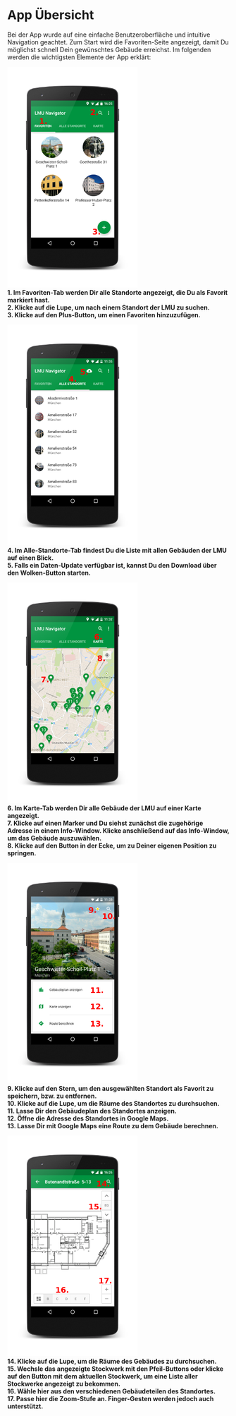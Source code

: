 # App Übersicht

Bei der App wurde auf eine einfache Benutzeroberfläche und intuitive Navigation geachtet.
Zum Start wird die Favoriten-Seite angezeigt, damit Du möglichst schnell Dein gewünschtes Gebäude
erreichst. Im folgenden werden die wichtigsten Elemente der App erklärt:

![Favoriten][1]
<br />**1. Im Favoriten-Tab werden Dir alle Standorte angezeigt, die Du als Favorit markiert hast.**
<br />**2. Klicke auf die Lupe, um nach einem Standort der LMU zu suchen.**
<br />**3. Klicke auf den Plus-Button, um einen Favoriten hinzuzufügen.**

![Alle Standorte][2]
<br />**4. Im Alle-Standorte-Tab findest Du die Liste mit allen Gebäuden der LMU auf einen Blick.**
<br />**5. Falls ein Daten-Update verfügbar ist, kannst Du den Download über den Wolken-Button starten.**

![Karte][3]
<br />**6. Im Karte-Tab werden Dir alle Gebäude der LMU auf einer Karte angezeigt.**
<br />**7. Klicke auf einen Marker und Du siehst zunächst die zugehörige Adresse in einem Info-Window. Klicke anschließend auf das Info-Window, um das Gebäude auszuwählen.**
<br />**8. Klicke auf den Button in der Ecke, um zu Deiner eigenen Position zu springen.**

![Gebäude][4]
<br />**9. Klicke auf den Stern, um den ausgewählten Standort als Favorit zu speichern, bzw. zu entfernen.**
<br />**10. Klicke auf die Lupe, um die Räume des Standortes zu durchsuchen.**
<br />**11. Lasse Dir den Gebäudeplan des Standortes anzeigen.**
<br />**12. Öffne die Adresse des Standortes in Google Maps.**
<br />**13. Lasse Dir mit Google Maps eine Route zu dem Gebäude berechnen.**

![Gebäudeplan][5]
<br />**14. Klicke auf die Lupe, um die Räume des Gebäudes zu durchsuchen.**
<br />**15. Wechsle das angezeigte Stockwerk mit den Pfeil-Buttons oder klicke auf den Button mit dem aktuellen Stockwerk, um eine Liste aller Stockwerke angezeigt zu bekommen.**
<br />**16. Wähle hier aus den verschiedenen Gebäudeteilen des Standortes.**
<br />**17. Passe hier die Zoom-Stufe an. Finger-Gesten werden jedoch auch unterstützt.**

[1]: images/app/favs.png
[2]: images/app/all.png
[3]: images/app/map.png
[4]: images/app/building.png
[5]: images/app/floor.png
